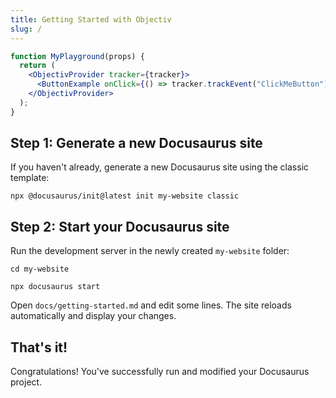 ```yaml
---
title: Getting Started with Objectiv
slug: /
---
```


```jsx live
function MyPlayground(props) {
  return (
    <ObjectivProvider tracker={tracker}>
      <ButtonExample onClick={() => tracker.trackEvent("ClickMeButton")}>Click me</ButtonExample>
    </ObjectivProvider>
  );
}
```

## Step 1: Generate a new Docusaurus site

If you haven't already, generate a new Docusaurus site using the classic template:

```shell
npx @docusaurus/init@latest init my-website classic
```

## Step 2: Start your Docusaurus site

Run the development server in the newly created `my-website` folder:

```shell
cd my-website

npx docusaurus start
```

Open `docs/getting-started.md` and edit some lines. The site reloads automatically and display your changes.

## That's it!

Congratulations! You've successfully run and modified your Docusaurus project.
